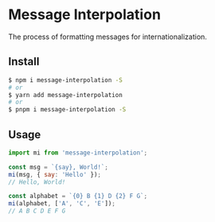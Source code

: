 # Message Interpolation

The process of formatting messages for internationalization.

## Install

```sh
$ npm i message-interpolation -S
# or
$ yarn add message-interpolation
# or
$ pnpm i message-interpolation -S
```

## Usage

```js
import mi from 'message-interpolation';

const msg = `{say}, World!`;
mi(msg, { say: 'Hello' });
// Hello, World!

const alphabet = `{0} B {1} D {2} F G`;
mi(alphabet, ['A', 'C', 'E']);
// A B C D E F G
```
